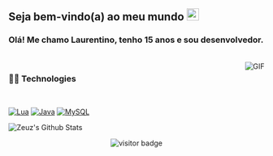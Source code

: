 ## Seja bem-vindo(a) ao meu mundo <img src="https://github.com/TheDudeThatCode/TheDudeThatCode/blob/master/Assets/Earth.gif" width="24px">

### Olá! Me chamo Laurentino, tenho 15 anos e sou desenvolvedor.

<br />
  <img align="right" alt="GIF" src="https://media.giphy.com/media/836HiJc7pgzy8iNXCn/giphy.gif" />
  
### 👨‍💻 Technologies
<br />

[![Lua](https://img.shields.io/badge/-Lua-blue?style=flat&logo=lua&link=https://github.com/CodedZeuz)](https://github.com/CodedZeuz) 
[![Java](https://img.shields.io/badge/-Java-black?style=flat&logo=java&link=https://github.com/CodedZeuz)](https://github.com/BRdhanani) 
[![MySQL](https://img.shields.io/badge/-MySQL-black?style=flat&logo=mysql&link=https://github.com/BRdhanani)](https://github.com/BRdhanani)

<p align='left'>
  <img align="center" src="https://github-readme-stats.vercel.app/api?username=codedzeuz&show_icons=true&title_color=fff&icon_color=79ff97&text_color=efefef&bg_color=24292e" alt="Zeuz's Github Stats">
</p>

<p align='center'>
  <img src="https://visitor-badge.glitch.me/badge?page_id=codedzeuz.codedzeuz" alt="visitor badge"/>
</p>

